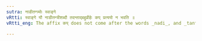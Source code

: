 ```yaml
---
sutra: नाडीतन्त्र्योः स्वाङ्गे
vRtti: स्वाङ्गे यौ नाडीतन्त्रीशब्दौ तदन्ताद्बहुव्रीहेः कप् प्रत्ययो न भवति ॥
vRtti_eng: The affix कप् does not come after the words _nadi_, and _tantri_ final in a _Bahuvrihi_, when they mean organs of body.

---
```

